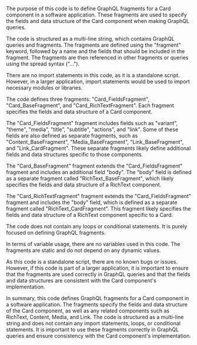 The purpose of this code is to define GraphQL fragments for a Card component in a software application. These fragments are used to specify the fields and data structure of the Card component when making GraphQL queries.

The code is structured as a multi-line string, which contains GraphQL queries and fragments. The fragments are defined using the "fragment" keyword, followed by a name and the fields that should be included in the fragment. The fragments are then referenced in other fragments or queries using the spread syntax ("...").

There are no import statements in this code, as it is a standalone script. However, in a larger application, import statements would be used to import necessary modules or libraries.

The code defines three fragments: "Card_FieldsFragment", "Card_BaseFragment", and "Card_RichTextFragment". Each fragment specifies the fields and data structure of a Card component.

The "Card_FieldsFragment" fragment includes fields such as "variant", "theme", "media", "title", "subtitle", "actions", and "link". Some of these fields are also defined as separate fragments, such as "Content_BaseFragment", "Media_BaseFragment", "Link_BaseFragment", and "Link_CardFragment". These separate fragments likely define additional fields and data structures specific to those components.

The "Card_BaseFragment" fragment extends the "Card_FieldsFragment" fragment and includes an additional field "body". The "body" field is defined as a separate fragment called "RichText_BaseFragment", which likely specifies the fields and data structure of a RichText component.

The "Card_RichTextFragment" fragment extends the "Card_FieldsFragment" fragment and includes the "body" field, which is defined as a separate fragment called "RichText_CardFragment". This fragment likely specifies the fields and data structure of a RichText component specific to a Card.

The code does not contain any loops or conditional statements. It is purely focused on defining GraphQL fragments.

In terms of variable usage, there are no variables used in this code. The fragments are static and do not depend on any dynamic values.

As this code is a standalone script, there are no known bugs or issues. However, if this code is part of a larger application, it is important to ensure that the fragments are used correctly in GraphQL queries and that the fields and data structures are consistent with the Card component's implementation.

In summary, this code defines GraphQL fragments for a Card component in a software application. The fragments specify the fields and data structure of the Card component, as well as any related components such as RichText, Content, Media, and Link. The code is structured as a multi-line string and does not contain any import statements, loops, or conditional statements. It is important to use these fragments correctly in GraphQL queries and ensure consistency with the Card component's implementation.